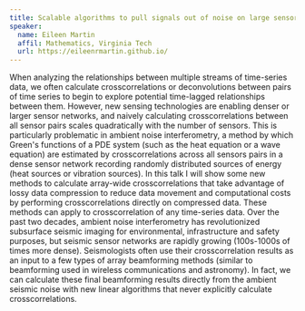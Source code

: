 ```yaml
---
title: Scalable algorithms to pull signals out of noise on large sensor networks
speaker: 
  name: Eileen Martin
  affil: Mathematics, Virginia Tech
  url: https://eileenrmartin.github.io/
---
```


When analyzing the relationships between multiple streams of time-series data, we often calculate crosscorrelations or deconvolutions between pairs of time series to begin to explore potential time-lagged relationships between them. However, new sensing technologies are enabling denser or larger sensor networks, and naively calculating crosscorrelations between all sensor pairs scales quadratically with the number of sensors. This is particularly problematic in ambient noise interferometry, a method by which Green's functions of a PDE system (such as the heat equation or a wave equation) are estimated by crosscorrelations across all sensors pairs in a dense sensor network recording randomly distributed sources of energy (heat sources or vibration sources). In this talk I will show some new methods to calculate array-wide crosscorrelations that take advantage of lossy data compression to reduce data movement and computational costs by performing crosscorrelations directly on compressed data. These methods can apply to crosscorrelation of any time-series data. Over the past two decades, ambient noise interferometry has revolutionized subsurface seismic imaging for environmental, infrastructure and safety purposes, but seismic sensor networks are rapidly growing (100s-1000s of times more dense). Seismologists often use their crosscorrelation results as an input to a few types of array beamforming methods (similar to beamforming used in wireless communications and astronomy). In fact, we can calculate these final beamforming results directly from the ambient seismic noise with new linear algorithms that never explicitly calculate crosscorrelations.

